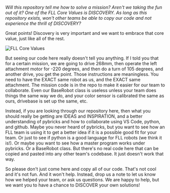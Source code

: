 _Will this repository tell me how to solve a mission? Aren't we taking the fun out of it? One of the FLL Core Values is DISCOVERY. As long as this repository exists, won't other teams be able to copy our code and not experience the thrill of DISCOVERY?_

Great points! Discovery is very important and we want to embrace that core value, just like all of the rest.  

![FLL Core Values](https://github.com/FLL-Team-24277/Master-Program-Fall-2023/blob/main/help/images/FllCoreValues.png)

But seeing our code here really doesn't tell you anything. If I told you that for a certain mission, we are going to drive 268mm, then operate the left attachment motor for -220 degrees, and then do a turn of 105 degrees, and another drive, you get the point. Those instructions are meaningless. You need to have the EXACT same robot as us, and the EXACT same attachment. The mission code is in the repo to make it easier for our team to collaborate. Even our BaseRobot class is useless unless your team does things the same way we do, and your color sensor is calibrated the same as ours, drivebase is set up the same, etc.

Instead, if you are looking through our repository here, then what you should really be getting are IDEAS and INSPIRATION, and a better understanding of pybricks and how to collaborate using VS Code, python, and github. Maybe you never heard of pybricks, but you want to see how an FLL team is using it to get a better idea if it is a possible good fit for your team. Or just to see if python is a good language for FLL robots (we think it is!). Or maybe you want to see how a master program works under pybricks. Or a BaseRobot class. But there's no real code here that can be copied and pasted into any other team's codebase. It just doesn't work that way.

So please don't just come here and copy all of our code. That's not cool and it's not fun. And it won't help. Instead, drop us a note to let us know how we helped your team, or ask us questions. We are happy to help, but we want you to have a chance to DISCOVER your own solutions!
